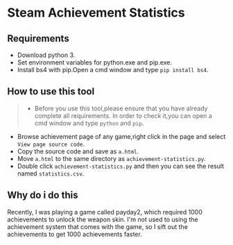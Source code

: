 Steam Achievement Statistics
===
## Requirements
* Download python 3.
* Set environment variables for python.exe and pip.exe.
* Install bs4 with pip.Open a cmd window and type `pip install bs4`.

## How to use this tool
>* Before you use this tool,please ensure that you have already complete all requirements.
>In order to check it,you can open a cmd window and type `python` and `pip`.
* Browse achievement page of any game,right click in the page and select `View page source code`.
* Copy the source code and save as `a.html`.
* Move `a.html` to the same directory as `achievement-statistics.py`.
* Double click `achievement-statistics.py` and then you can see the result named `statistics.csv`.

## Why do i do this
Recently, I was playing a game called payday2, which required 1000 achievements to unlock the weapon skin. 
I'm not used to using the achievement system that comes with the game, 
so I sift out the achievements to get 1000 achievements faster.